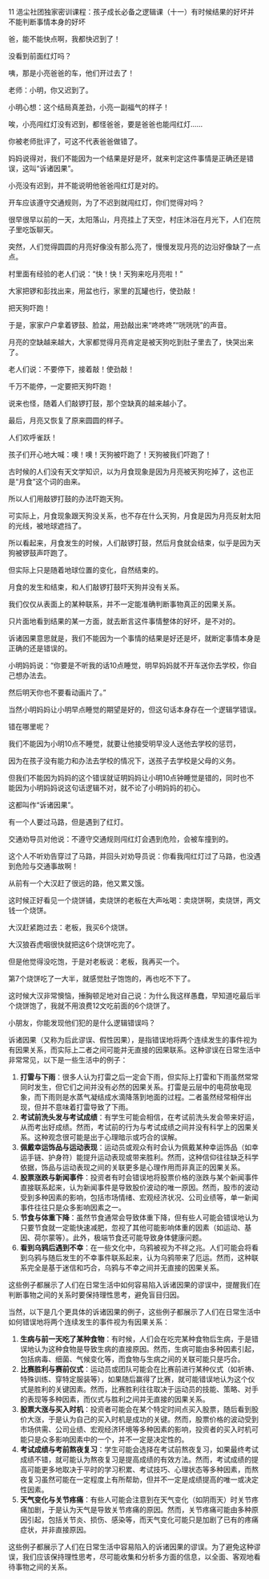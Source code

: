 11 浥尘社团独家密训课程：孩子成长必备之逻辑课（十一）有时候结果的好坏并不能判断事情本身的好坏



爸，能不能快点啊，我都快迟到了！

没看到前面红灯吗？



咦，那是小亮爸爸的车，他们开过去了！



老师：小明，你又迟到了。

小明心想：这个结局真差劲，小亮一副福气的样子！



唉，小亮闯红灯没有迟到，都怪爸爸，要是爸爸也能闯红灯……

你被老师批评了，可这不代表爸爸做错了。



妈妈说得对，我们不能因为一个结果是好是坏，就来判定这件事情是正确还是错误，这叫“诉诸因果”。

小亮没有迟到，并不能说明他爸爸闯红灯是对的。

开车应该遵守交通规则，为了不迟到就闯红灯，你们觉得对吗？





很早很早以前的一天，太阳落山，月亮挂上了天空，村庄沐浴在月光下，人们在院子里吃饭聊天。

突然，人们觉得圆圆的月亮好像没有那么亮了，慢慢发现月亮的边沿好像缺了一点点。

村里面有经验的老人们说：“快！快！天狗来吃月亮啦！”

大家把锣和彭找出来，用盆也行，家里的瓦罐也行，使劲敲！

把天狗吓跑！



于是，家家户户拿着锣鼓、脸盆，用劲敲出来“咚咚咚”“咣咣咣”的声音。

月亮的空缺越来越大，大家都觉得月亮肯定是被天狗吃到肚子里去了，快哭出来了。

老人们说：不要停下，接着敲！使劲敲！

千万不能停，一定要把天狗吓跑！

说来也怪，随着人们敲锣打鼓，那个空缺真的越来越小了。

最后，月亮又恢复了原来圆圆的样子。

人们欢呼雀跃！

孩子们开心地大喊：噢！噢！天狗被吓跑了！天狗被我们吓跑了！



古时候的人们没有天文学知识，以为月食现象是因为月亮被天狗吃掉了，这也正是“月食”这个词的由来。

所以人们用敲锣打鼓的办法吓跑天狗。

可实际上，月食现象跟天狗没关系，也不存在什么天狗，月食是因为月亮反射太阳的光线，被地球遮挡了。



所以看起来，月食发生的时候，人们敲锣打鼓，然后月食就会结束，似乎是因为天狗被锣鼓声吓跑了。

但实际上只是随着地球位置的变化，自然结束的。

月食的发生和结束，和人们敲锣打鼓吓天狗并没有关系。

我们仅仅从表面上的某种联系，并不一定能准确判断事物真正的因果关系。

只片面地看到结果的某一方面，就去断言这件事情整体的好坏，是不对的。



诉诸因果意思就是，我们不能因为一个事情的结果是好还是坏，就断定事情本身是正确的还是错误的。

小明妈妈说：“你要是不听我的话10点睡觉，明早妈妈就不开车送你去学校，你自己想办法去。

然后明天你也不要看动画片了。”

当然小明妈妈让小明早点睡觉的期望是好的，但这句话本身存在一个逻辑学错误。

错在哪里呢？

我们不能因为小明10点不睡觉，就要让他接受明早没人送他去学校的惩罚，

因为在孩子没有能力和办法去学校的情况下，送孩子去学校是父母的义务。

但我们不能因为妈妈的这个错误就证明妈妈让小明10点钟睡觉是错的，同时也不能因为小明妈妈说这句话逻辑不对，就不论了小明妈妈的初心。

这都叫作“诉诸因果”。



有一个人要过马路，但是遇到了红灯。

交通劝导员对他说：不遵守交通规则闯红灯会遇到危险，会被车撞到的。

这个人不听劝告穿过了马路，并回头对劝导员说：你看我闯红灯过了马路，也没遇到危险与交通事故啊！



从前有一个大汉赶了很远的路，他又累又饿。

这时候正好看见一个烧饼铺，卖烧饼的老板在大声吆喝：卖烧饼啊，卖烧饼，两文钱一个烧饼。



大汉赶紧跑过去：老板，我买6个烧饼。

大汉狼吞虎咽很快就把这6个烧饼吃完了。

但是他觉得没吃饱，于是对老板说：老板，我再买一个。

第7个烧饼吃了一大半，就感觉肚子饱饱的，再也吃不下了。

这时候大汉非常懊恼，捶胸顿足地对自己说：为什么我这样愚蠢，早知道吃最后半个烧饼饱了，我就不用浪费12文吃前面的6个烧饼了。

小朋友，你能发现他们犯的是什么逻辑错误吗？







诉诸因果（又称为后此谬误、假性因果），是指错误地将两个连续发生的事件视为有因果关系，而实际上二者之间可能并无直接的因果联系。这种谬误在日常生活中非常常见，以下是一些生活中的例子：

1. **打雷与下雨**：很多人认为打雷之后一定会下雨，但实际上打雷和下雨虽然常常同时发生，但它们之间并没有必然的因果关系。打雷是云层中的电荷放电现象，而下雨则是水蒸气凝结成水滴降落到地面的过程。二者虽然经常相伴出现，但并不意味着打雷导致了下雨。
2. **考试前洗头发与考试成绩**：有学生可能会相信，在考试前洗头发会带来好运，从而考出好成绩。然而，考试前的行为与考试成绩之间并没有科学上的因果关系。这种观念很可能是出于心理暗示或巧合的误解。
3. **佩戴幸运饰品与运动表现**：运动员或观众有时会认为佩戴某种幸运饰品（如幸运手链、护身符）能提升运动表现或带来胜利。然而，这种信仰往往缺乏科学依据，饰品与运动表现之间的关联更多是心理作用而非真正的因果关系。
4. **股票涨跌与新闻事件**：投资者有时会错误地将股票价格的涨跌与某个新闻事件直接联系起来，认为新闻事件是导致股价波动的唯一原因。然而，股市的波动受到多种因素的影响，包括市场情绪、宏观经济状况、公司业绩等，单一新闻事件往往只是众多影响因素之一。
5. **节食与体重下降**：虽然节食通常会导致体重下降，但有些人可能会错误地认为只要节食就一定能快速减肥，忽视了其他可能影响体重的因素（如运动、基因、荷尔蒙等）。此外，极端节食还可能导致身体健康问题。
6. **看到乌鸦后遇到不幸**：在一些文化中，乌鸦被视为不祥之兆。人们可能会将看到乌鸦与随后发生的不幸事件联系起来，认为乌鸦带来了厄运。然而，这种联系完全是基于迷信和巧合，乌鸦与不幸之间并无直接的因果关系。

这些例子都展示了人们在日常生活中如何容易陷入诉诸因果的谬误中，提醒我们在判断事物之间的关系时要保持理性思考，避免盲目归因。





当然，以下是几个更具体的诉诸因果的例子，这些例子都展示了人们在日常生活中如何错误地将两个连续发生的事件视为有因果关系：

1. **生病与前一天吃了某种食物**：有时候，人们会在吃完某种食物后生病，于是错误地认为这种食物是导致生病的直接原因。然而，生病可能由多种因素引起，包括病毒、细菌、气候变化等，而食物与生病之间的关联可能只是巧合。
2. **比赛胜利与赛前仪式**：运动员或团队可能会在比赛前进行某种仪式（如祈祷、特殊训练、穿特定服装等），如果随后赢得了比赛，就可能错误地认为这个仪式是胜利的关键因素。然而，比赛胜利往往取决于运动员的技能、策略、对手的表现等多种因素，而仪式与胜利之间并无直接的因果关系。
3. **股票大涨与买入时机**：投资者可能会在某个特定时间点买入股票，随后看到股价大涨，于是认为自己的买入时机是成功的关键。然而，股票价格的波动受到市场供需、公司业绩、宏观经济环境等多种因素的影响，投资者的买入时机可能只是众多影响因素中的一个，并不一定是决定性的。
4. **考试成绩与考前熬夜复习**：学生可能会选择在考试前熬夜复习，如果最终考试成绩不错，就可能认为熬夜复习是提高成绩的有效方法。然而，考试成绩的提高可能更多地取决于平时的学习积累、考试技巧、心理状态等多种因素，而熬夜复习虽然可能在一定程度上有所帮助，但并不一定是成绩提高的唯一或决定性因素。
5. **天气变化与关节疼痛**：有些人可能会注意到在天气变化（如阴雨天）时关节疼痛加剧，于是认为天气是导致关节疼痛的原因。然而，关节疼痛可能由多种原因引起，包括关节炎、损伤、感染等，而天气变化可能只是加剧了已有的疼痛症状，并非直接原因。

这些例子都展示了人们在日常生活中容易陷入的诉诸因果的谬误。为了避免这种谬误，我们应该保持理性思考，尽可能收集和分析多方面的信息，以全面、客观地看待事物之间的关系。

